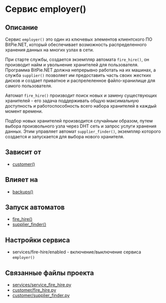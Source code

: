 # Сервис employer()


## Описание
Сервис `employer()` это один из ключевых элементов клиентского ПО BitPie.NET, который обеспечивает
возможность распределенного хранения данных на многих узлах в сети.

При старте службы, создается экземпляр автомата `fire_hire()`, он производит найм и увольнение хранителей 
для пользователя. Программа BitPie.NET должна непрерывно работать на их машинах, а служба `supplier()`
позволяет им предоставить часть своих жестких дисков и создает приватное и распрелеленное 
файло-хранилище для самого пользователя. 

Автомат `fire_hire()` производит поиск новых и замену существующих хранителей - его задача поддерживать 
общую максимальную доступность и работоспособность всего набора хранителей в каждый момент времени.

Подбор новых хранителей производится случайным образом, путем выбора произвольного узла через DHT сеть
и запрос услуги хранения данных. Этим управляет автомат `supplier_finder()`, экземпляр которого создается 
и запускается для выбора нового хранителя.


## Зависит от
* [customer()](services/service_customer.md)


## Влияет на
* [backups()](services/service_backups.md)


## Запуск автоматов
* [fire_hire()](customer/fire_hire.md)
* [supplier_finder()](customer/supplier_finder.md)


## Настройки сервиса
* services/fire-hire/enabled - включение/выключение сервиса `employer()`


## Связанные файлы проекта
* [services/service_fire_hire.py](services/service_fire_hire.py)
* [customer/fire_hire.py](customer/fire_hire.py)
* [customer/supplier_finder.py](customer/supplier_finder.py)


